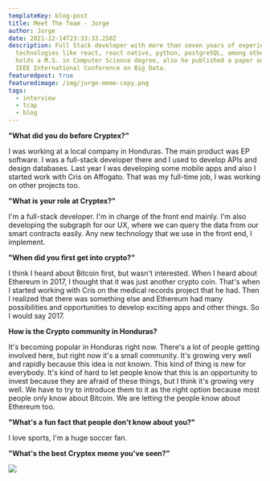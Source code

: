 ```yaml
---
templateKey: blog-post
title: Meet The Team - Jorge
author: Jorge
date: 2021-12-14T23:33:33.250Z
description: Full Stack developer with more than seven years of experience using
  technologies like react, react native, python, postgreSQL, among others. Jorge
  holds a M.S. in Computer Science degree, also he published a paper on the 2015
  IEEE International Conference on Big Data.
featuredpost: true
featuredimage: /img/jorge-meme-copy.png
tags:
  - interview
  - tcap
  - blog
---
```

**"What did you do before Cryptex?"**

I was working at a local company in Honduras. The main product was EP software. I was a full-stack developer there and I used to develop APIs and design databases. Last year I was developing some mobile apps and also I started work with Cris on Affogato. That was my full-time job, I was working on other projects too.

**"What is your role at Cryptex?"**

I'm a full-stack developer. I'm in charge of the front end mainly. I'm also developing the subgraph for our UX, where we can query the data from our smart contracts easily. Any new technology that we use in the front end, I implement.

**"When did you first get into crypto?"**

I think I heard about Bitcoin first, but wasn't interested. When I heard about Ethereum in 2017, I thought that it was just another crypto coin. That's when I started working with Cris on the medical records project that he had. Then I realized that there was something else and Ethereum had many possibilities and opportunities to develop exciting apps and other things. So I would say 2017.

**How is the Crypto community in Honduras?**

It's becoming popular in Honduras right now. There's a lot of people getting involved here, but right now it's a small community. It's growing very well and rapidly because this idea is not known. This kind of thing is new for everybody. It's kind of hard to let people know that this is an opportunity to invest because they are afraid of these things, but I think it's growing very well. We have to try to introduce them to it as the right option because most people only know about Bitcoin. We are letting the people know about Ethereum too.

**"What's a fun fact that people don't know about you?"**

I love sports, I'm a huge soccer fan.

**"What's the best Cryptex meme you've seen?"**

![](/img/jorge-meme-copy.png)